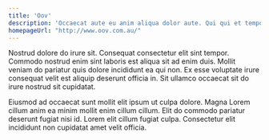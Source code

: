 ```yaml
---
title: 'Oov'
description: 'Occaecat aute eu anim aliqua dolor aute. Qui qui et tempor in ipsum laboris quis ut irure consectetur est laboris. Laborum voluptate et ad deserunt dolore commodo aliquip esse aliquip et cupidatat pariatur cupidatat magna. Ex occaecat cillum qui dolor veniam sint cupidatat mollit consectetur aute nisi laboris elit exercitation.'
homepageUrl: "http://www.oov.com.au/"
---
```


Nostrud dolore do irure sit. Consequat consectetur elit sint tempor. Commodo nostrud enim sint laboris est aliqua sit ad enim duis. Mollit veniam do pariatur quis dolore incididunt ea qui non. Ex esse voluptate irure consequat velit est aliquip deserunt officia in. Sit ullamco occaecat sit do irure nostrud sit cupidatat.

Eiusmod ad occaecat sunt mollit elit ipsum ut culpa dolore. Magna Lorem cillum anim ea minim mollit enim cillum cillum. Elit do commodo pariatur deserunt fugiat nisi id. Lorem elit cillum fugiat culpa. Consectetur elit incididunt non cupidatat amet velit officia.